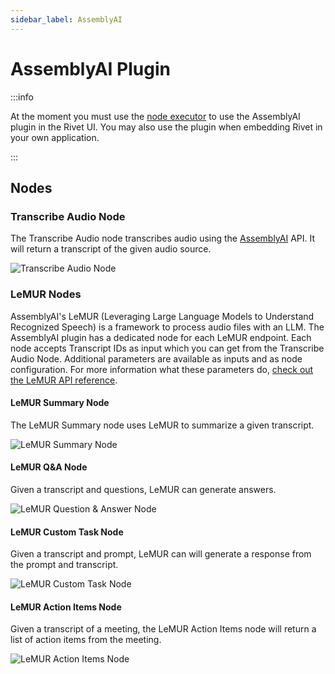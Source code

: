 ```yaml
---
sidebar_label: AssemblyAI
---
```


# AssemblyAI Plugin

:::info

At the moment you must use the [node executor](../../executors.md) to use the AssemblyAI plugin in the Rivet UI. You may also use the plugin when embedding Rivet in your own application.

:::

## Nodes

### Transcribe Audio Node

The Transcribe Audio node transcribes audio using the [AssemblyAI](https://www.assemblyai.com/?utm_source=rivet) API. It will return a transcript of the given audio source.

![Transcribe Audio Node](./assets/transcribe-audio-node.png)

### LeMUR Nodes

AssemblyAI's LeMUR (Leveraging Large Language Models to Understand Recognized Speech) is a framework to process audio files with an LLM.
The AssemblyAI plugin has a dedicated node for each LeMUR endpoint.
Each node accepts Transcript IDs as input which you can get from the Transcribe Audio Node. Additional parameters are available as inputs and as node configuration. For more information what these parameters do, [check out the LeMUR API reference](https://www.assemblyai.com/docs/api-reference/lemur?utm_source=lemur).

#### LeMUR Summary Node

The LeMUR Summary node uses LeMUR to summarize a given transcript.

![LeMUR Summary Node](./assets/lemur-summary-node.png)

#### LeMUR Q&A Node

Given a transcript and questions, LeMUR can generate answers.

![LeMUR Question & Answer Node](./assets/lemur-qna-node.png)

#### LeMUR Custom Task Node

Given a transcript and prompt, LeMUR can will generate a response from the prompt and transcript.

![LeMUR Custom Task Node](./assets/lemur-task-node.png)

#### LeMUR Action Items Node

Given a transcript of a meeting, the LeMUR Action Items node will return a list of action items from the meeting.

![LeMUR Action Items Node](./assets/lemur-action-items-node.png)
